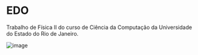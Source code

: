 # EDO

Trabalho de Física II do curso de Ciência da Computação da Universidade do Estado do Rio de Janeiro.

![image](https://user-images.githubusercontent.com/25599308/167687714-2699d604-6ff2-4703-a2f7-a1562a7c3b34.png)
